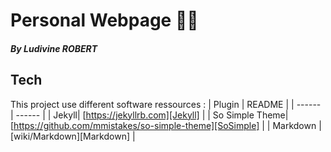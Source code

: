 
# Personal Webpage 👩‍💻
#### _By Ludivine ROBERT_

## Tech
This project use different software ressources :
| Plugin | README |
| ------ | ------ |
| Jekyll| [https://jekyllrb.com][Jekyll] |
| So Simple Theme| [https://github.com/mmistakes/so-simple-theme][SoSimple] |
| Markdown | [wiki/Markdown][Markdown] |
